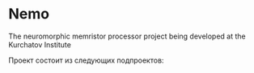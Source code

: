 # Nemo
The neuromorphic memristor processor project being developed at the Kurchatov Institute

Проект состоит из следующих подпроектов:
